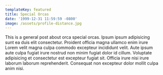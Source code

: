 ```yaml
---
templateKey: featured
title: Special Orcas
date: '1999-12-31 11:59:59 -0800'
image: /assets/profile-distance.jpg
---
```

This is a general post about orca special orcas. Ipsum ipsum adipisicing sunt ea duis elit consectetur. Proident officia magna ullamco enim irure Lorem velit magna culpa commodo excepteur incididunt velit. Aute ipsum aute culpa fugiat irure nostrud non minim fugiat dolor id cillum. Voluptate adipisicing et consectetur est excepteur fugiat sit. Officia irure nisi irure laborum laborum reprehenderit. Consequat non excepteur dolor mollit culpa anim nisi.
